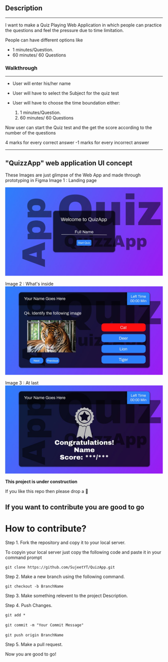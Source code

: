 ## Description
***
I want to make a Quiz Playing Web Application in which people can practice the questions and feel the pressure due to time limitation.

People can have different options like 
- 1 minutes/Question.
- 60 minutes/ 60 Questions

### Walkthrough 
---
- User will enter his/her name
- User will have to select the Subject for the quiz test
- User will have to choose the time boundation either:

    1.  1 minutes/Question.
    2.  60 minutes/ 60 Questions

Now user can start the Quiz test and the get the score according to the number of the questions

4 marks for every correct answer
-1 marks for every incorrect answer

---
## "QuizzApp" web  application UI concept
These Images are just glimpse of the Web App and made through prototyping in Figma
Image 1 : Landing page

![Landing Page](Images/Landing.jpg)

Image 2 : What's inside 
![Landing Page](Images/Quiz.jpg)

Image 3 : At last
![Landing Page](Images/AfterTest.jpg)

**This project is under construction**

If you like this repo then please drop a 🌟

## If you want to contribute you are good to go

# How to contribute?
Step 1. Fork the repository and copy it to your local server. 

To copyin your local server just copy the following code and paste it in your command prompt

```
git clone https://github.com/SujeetYT/QuizApp.git
```
Step 2. Make a new branch using the following command.

```
git checkout -b BranchName
```
Step 3. Make something relevent to the project Description.

Step 4. Push Changes.

```
git add *

git commit -m "Your Commit Message"

git push origin BranchName
```

Step 5. Make a pull request.

Now you are good to go!
